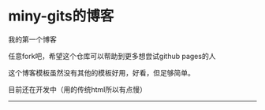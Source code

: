 # miny-gits的博客
我的第一个博客

任意fork吧，希望这个仓库可以帮助到更多想尝试github pages的人

这个博客模板虽然没有其他的模板好用，好看，但足够简单。

目前还在开发中（用的传统html所以有点慢）

----------
